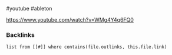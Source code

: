 #youtube #ableton

https://www.youtube.com/watch?v=WMg4Y4q6FQ0

### Backlinks
```dataview 
list from [[#]] where contains(file.outlinks, this.file.link)
```

